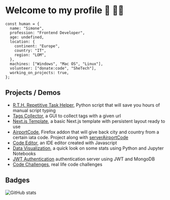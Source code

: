 # Welcome to my profile 👋 👨‍💻

```
const human = {
  name: "Simone",
  profession: "Frontend Developer",
  age: undefined,
  location: {
    continent: "Europe",
    country: "IT",
    region: "LOM",
  },
  machines: ["Windows", "Mac OS", "Linux"],
  volunteer: ["donate:code", "SheTech"],
  working_on_projects: true,
};
```

## Projects / Demos
- [R.T.H. Repetitive Task Helper](https://github.com/simo54/Repetitive_Task_Helper), Python script that will save you hours of manual script typing 
- [Tags Collector](https://github.com/simo54/gui_py), a GUI to collect tags with a given url 
- [Next.js Template](https://github.com/simo54/nextjs_persistent_layout), a basic Next.js template with persistent layout ready to use 
- [AirportCode](https://github.com/simo54/airportcodes), Firefox addon that will give back city and country from a certain iata code. Project along with [serverAirportCode](https://github.com/simo54/serverAirportCode)
- [Code Editor](https://github.com/simo54/Ide_Code_Editor), an IDE editor created with Javascript
- [Data Visualization](https://github.com/simo54/dataVisualization), a quick look on some stats using Python and Jupyter Notebooks
- [JWT Authentication](https://github.com/simo54/serverJWT) authentication server using JWT and MongoDB
- [Code Challenges](https://github.com/simo54/algorithms), real life code challenges

## Badges 
![GitHub stats](https://readme-stats-cfgj2cxdy.vercel.app/api?username=simo54&count_private=true&show_icons=true&theme=radical)
